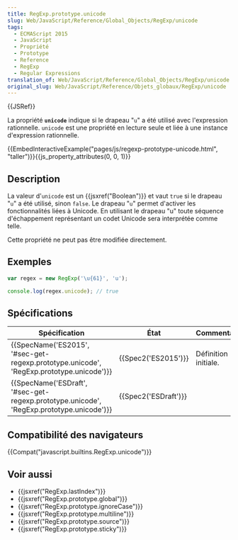 ```yaml
---
title: RegExp.prototype.unicode
slug: Web/JavaScript/Reference/Global_Objects/RegExp/unicode
tags:
  - ECMAScript 2015
  - JavaScript
  - Propriété
  - Prototype
  - Reference
  - RegExp
  - Regular Expressions
translation_of: Web/JavaScript/Reference/Global_Objects/RegExp/unicode
original_slug: Web/JavaScript/Reference/Objets_globaux/RegExp/unicode
---
```

{{JSRef}}

La propriété **`unicode`** indique si le drapeau "`u`" a été utilisé avec l'expression rationnelle. `unicode` est une propriété en lecture seule et liée à une instance d'expression rationnelle.

{{EmbedInteractiveExample("pages/js/regexp-prototype-unicode.html", "taller")}}{{js_property_attributes(0, 0, 1)}}

## Description

La valeur d'`unicode` est un {{jsxref("Boolean")}} et vaut `true` si le drapeau "`u`" a été utilisé, sinon `false`. Le drapeau "`u`" permet d'activer les fonctionnalités liées à Unicode. En utilisant le drapeau "u" toute séquence d'échappement représentant un codet Unicode sera interprétée comme telle.

Cette propriété ne peut pas être modifiée directement.

## Exemples

```js
var regex = new RegExp('\u{61}', 'u');

console.log(regex.unicode); // true
```

## Spécifications

| Spécification                                                                                                        | État                         | Commentaires         |
| -------------------------------------------------------------------------------------------------------------------- | ---------------------------- | -------------------- |
| {{SpecName('ES2015', '#sec-get-regexp.prototype.unicode', 'RegExp.prototype.unicode')}} | {{Spec2('ES2015')}}     | Définition initiale. |
| {{SpecName('ESDraft', '#sec-get-regexp.prototype.unicode', 'RegExp.prototype.unicode')}} | {{Spec2('ESDraft')}} |                      |

## Compatibilité des navigateurs

{{Compat("javascript.builtins.RegExp.unicode")}}

## Voir aussi

- {{jsxref("RegExp.lastIndex")}}
- {{jsxref("RegExp.prototype.global")}}
- {{jsxref("RegExp.prototype.ignoreCase")}}
- {{jsxref("RegExp.prototype.multiline")}}
- {{jsxref("RegExp.prototype.source")}}
- {{jsxref("RegExp.prototype.sticky")}}
